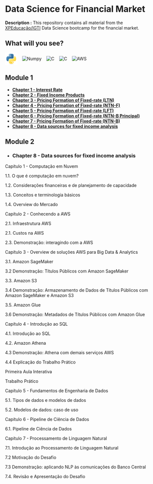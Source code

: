 # Data Science for Financial Market

**Description :**  This repository contains all material from the [XPEducação/IGTI](https://www.xpeducacao.com.br/?gclid=Cj0KCQiA1NebBhDDARIsAANiDD1WIaTpmiyHNkONFi-iRuI0cMiUDIY3wIhTCGMmv3BO3wukg9tOcdEaAhagEALw_wcB) Data Science bootcamp for the financial market. 

<!-- <img src="./logo_dsfm.svg" alt="drawing" width="300" class="center"/> -->

## What will you see?

<img align="center" alt="Python" height="40" width="40" src="https://raw.githubusercontent.com/devicons/devicon/master/icons/python/python-original.svg"> &nbsp;&nbsp; <img align="center" alt="Numpy" height="40" width="40" src="https://seeklogo.com/images/N/numpy-logo-479C24EC79-seeklogo.com.png"> &nbsp;&nbsp; <img align="center" alt="C" height="40" width="40" src="https://symbols.getvecta.com/stencil_28/61_sql-database-generic.90b41636a8.svg"> &nbsp;&nbsp; 
<img align="center" alt="C" height="40" width="48" src="https://upload.wikimedia.org/wikipedia/commons/thumb/0/05/Scikit_learn_logo_small.svg/260px-Scikit_learn_logo_small.svg.png"> &nbsp;&nbsp; <img align="center" alt="AWS" height="40" width="48" src="https://upload.wikimedia.org/wikipedia/commons/thumb/5/5c/AWS_Simple_Icons_AWS_Cloud.svg/768px-AWS_Simple_Icons_AWS_Cloud.svg.png?20191001220601">


## **Module 1**
- [**Chapter 1 - Interest Rate**](./Module_1/Interest_Rate/)
- [**Chapter 2 - Fixed Income Products**](./Module_1/Fixed_Income_Products/)
- [**Chapter 3 - Pricing Formation of Fixed-rate (LTN)**](./Module_1/Pricing_formation_of_fixed-rate_LTN/)
- [**Chapter 4 - Pricing Formation of Fixed-rate (NTN-F)**](./Module_1/Pricing_formation_of_fixed-rate_LTN/)
- [**Chapter 5 - Pricing Formation of Fixed-rate (LFT)**](./Module_1/Pricing_formation_of_fixed-rate_LTN/)
- [**Chapter 6 - Pricing Formation of Fixed-rate (NTN-B Principal)**](./Module_1/Pricing_formation_of_fixed-rate_LTN/)
- [**Chapter 7 - Pricing Formation of Fixed-rate (NTN-B)**](./Module_1/Pricing_formation_of_fixed-rate_LTN/)
- [**Chapter 8 - Data sources for fixed income analysis**](./Module_1/Pricing_formation_of_fixed-rate_LTN/)

## **Module 2**
- ### **Chapter 8 - Data sources for fixed income analysis**


Capítulo 1 - Computação em Nuvem

1.1. O que é computação em nuvem?

1.2. Considerações financeiras e de planejamento de capacidade

1.3. Conceitos e terminologia básicos

1.4. Overview do Mercado

 

Capítulo 2 - Conhecendo a AWS

2.1. Infraestrutura AWS

2.1. Custos na AWS

2.3. Demonstração: interagindo com a AWS

 

Capítulo 3 - Overview de soluções AWS para Big Data & Analytics

3.1. Amazon SageMaker

3.2 Demonstração: Títulos Públicos com Amazon SageMaker

3.3. Amazon S3

3.4 Demonstração: Armazenamento de Dados de Títulos Públicos com Amazon SageMaker e Amazon S3

3.5. Amazon Glue

3.6 Demonstração: Metadados de Títulos Públicos com Amazon Glue

 

Capítulo 4 - Introdução ao SQL

4.1. Introdução ao SQL

4.2. Amazon Athena

4.3 Demonstração: Athena com demais serviços AWS

4.4 Explicação do Trabalho Prático

 

Primeira Aula Interativa

Trabalho Prático

 

Capítulo 5 - Fundamentos de Engenharia de Dados

5.1. Tipos de dados e modelos de dados

5.2. Modelos de dados: caso de uso

 

Capítulo 6 - Pipeline de Ciência de Dados

6.1. Pipeline de Ciência de Dados

 

Capítulo 7 - Processamento de Linguagem Natural

7.1. Introdução ao Processamento de Linguagem Natural

7.2 Motivação do Desafio

7.3 Demonstração: aplicando NLP às comunicações do Banco Central

7.4. Revisão e Apresentação do Desafio

